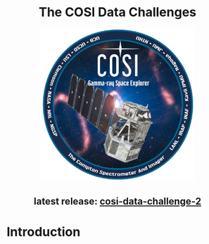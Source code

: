 <div align="center">
  
# The COSI Data Challenges

<p align="center">
<img width="350"  src="logo.png">
</p>

## latest release: [cosi-data-challenge-2](cosi-data-challenge-2)


<div align="left">

# Introduction
